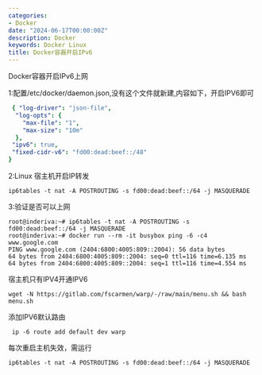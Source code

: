 ```yaml
---
categories:
- Docker
date: "2024-06-17T00:00:00Z"
description: Docker
keywords: Docker Linux
title: Docker容器开启IPv6
---
```

Docker容器开启IPv6上网

1:配置/etc/docker/daemon.json,没有这个文件就新建,内容如下，开启IPV6即可
```yaml 
 { "log-driver": "json-file",
  "log-opts": {
    "max-file": "1",
    "max-size": "10m"
  },
 "ipv6": true,
 "fixed-cidr-v6": "fd00:dead:beef::/48"
}
```

2:Linux 宿主机开启IP转发 
```shell
ip6tables -t nat -A POSTROUTING -s fd00:dead:beef::/64 -j MASQUERADE
```
3:验证是否可以上网
```shell
root@inderiva:~# ip6tables -t nat -A POSTROUTING -s fd00:dead:beef::/64 -j MASQUERADE
root@inderiva:~# docker run --rm -it busybox ping -6 -c4 www.google.com
PING www.google.com (2404:6800:4005:809::2004): 56 data bytes
64 bytes from 2404:6800:4005:809::2004: seq=0 ttl=116 time=6.135 ms
64 bytes from 2404:6800:4005:809::2004: seq=1 ttl=116 time=4.554 ms
```
宿主机只有IPV4开通IPV6
```shell
wget -N https://gitlab.com/fscarmen/warp/-/raw/main/menu.sh && bash menu.sh
```
添加IPV6默认路由
```shell
 ip -6 route add default dev warp
 ```
 每次重启主机失效，需运行
 ```
 ip6tables -t nat -A POSTROUTING -s fd00:dead:beef::/64 -j MASQUERADE
 ```